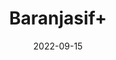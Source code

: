---
title: 'Baranjasif+'
date: '2022-09-15' 
metatag: '' 
inventory: '0' 
draft: false 
# meta description 
shortDescripton: ''
description: 'Herb'
longdescription: ''
featured: True
# product Price
price: '50.0'
# Product Short Description
shortDescription: ''
productID: 'A5C61DEB-1527-ED11-9968-005056B3A416'
type: 'products'
category: 'Herb' 
thumnailproduct: 'https://aminsaddiquidawakhana.eralive.net/images/products/A5C61DEB-1527-ED11-9968-005056B3A4161.png' 
images:
  - image: 'images/products/A5C61DEB-1527-ED11-9968-005056B3A4161.png'  
Variants:
---